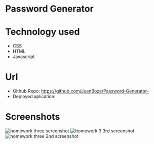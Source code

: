 # Password Generator

# Technology used 
  * CSS 
  * HTML 
  * Javascript
  
 # Url 
  * Github Repo: https://github.com/JuanBoza/Password-Generator-
  * Deployed aplication: 
  
 # Screenshots 
![homework three screenshot ](https://user-images.githubusercontent.com/70541910/106566091-0e9b0800-64ed-11eb-86ec-2ae86b850fa0.png)
![homework 3 3rd screenshot ](https://user-images.githubusercontent.com/70541910/106566443-8d904080-64ed-11eb-87e5-7c87ca855e36.png)
![homework three 2nd screenshot ](https://user-images.githubusercontent.com/70541910/106566453-908b3100-64ed-11eb-9366-20e7521e2344.png)
